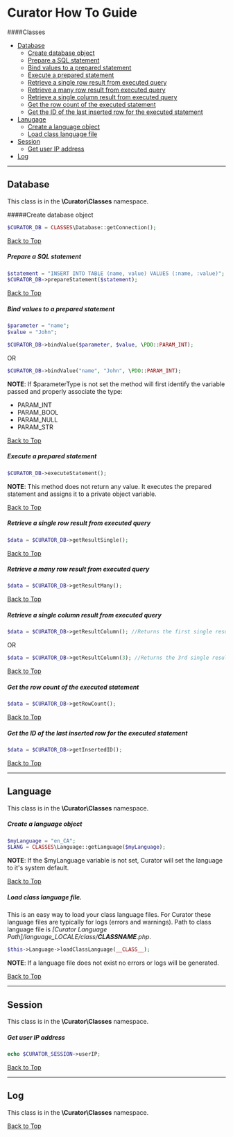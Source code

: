 # <a id="topguide"></a>Curator How To Guide

####Classes
- [Database](#database)
  - [Create database object](#database1)
  - [Prepare a SQL statement](#database2)
  - [Bind values to a prepared statement](#database3)
  - [Execute a prepared statement](#database4)
  - [Retrieve a single row result from executed query](#database5)
  - [Retrieve a many row result from executed query](#database6)
  - [Retrieve a single column result from executed query](#database7)
  - [Get the row count of the executed statement](#database8)
  - [Get the ID of the last inserted row for the executed statement](#database9)
- [Lanugage](#language)
  - [Create a language object](#language1)
  - [Load class language file](#language2)
- [Session](#session)
  - [Get user IP address](#session1)
- [Log](#log)

* * *

## <a id="database"></a>Database
This class is in the **\Curator\Classes** namespace.

#####Create database object<a id="database1"></a>
```php
$CURATOR_DB = CLASSES\Database::getConnection();
```

[Back to Top](#topguide)

##### <a id="database2"></a>Prepare a SQL statement
```php
$statement = "INSERT INTO TABLE (name, value) VALUES (:name, :value)";
$CURATOR_DB->prepareStatement($statement);
```

[Back to Top](#topguide)

##### <a id="database3"></a>Bind values to a prepared statement
```php
$parameter = "name";
$value = "John";

$CURATOR_DB->bindValue($parameter, $value, \PDO::PARAM_INT);
```
OR
```php
$CURATOR_DB->bindValue("name", "John", \PDO::PARAM_INT);
```

**NOTE**: If $parameterType is not set the method will first identify the variable passed and properly associate the type:
- PARAM_INT
- PARAM_BOOL
- PARAM_NULL
- PARAM_STR

[Back to Top](#topguide)

##### <a id="database4"></a>Execute a prepared statement
```php
$CURATOR_DB->executeStatement();
```

**NOTE**: This method does not return any value. It executes the prepared statement and assigns it to a private object variable.

[Back to Top](#topguide)

##### <a id="database5"></a>Retrieve a **single row** result from executed query
```php
$data = $CURATOR_DB->getResultSingle();
```

[Back to Top](#topguide)

##### <a id="database6"></a>Retrieve a **many row** result from executed query
```php
$data = $CURATOR_DB->getResultMany();
```

[Back to Top](#topguide)

##### <a id="database7"></a>Retrieve a single **column** result from executed query
```php
$data = $CURATOR_DB->getResultColumn(); //Returns the first single result value.
```

OR

```php
$data = $CURATOR_DB->getResultColumn(3); //Returns the 3rd single result value.
```

[Back to Top](#topguide)

##### <a id="database8"></a>Get the row count of the executed statement
```php
$data = $CURATOR_DB->getRowCount();
```

[Back to Top](#topguide)

##### <a id="database9"></a>Get the ID of the last inserted row for the executed statement
```php
$data = $CURATOR_DB->getInsertedID();
```

[Back to Top](#topguide)

* * *

## <a id="language"></a>Language
This class is in the **\Curator\Classes** namespace.

##### <a id="language1"></a>Create a language object
```php
$myLanguage = "en_CA";
$LANG = CLASSES\Language::getLanguage($myLanguage);
```

**NOTE**: If the $myLanguage variable is not set, Curator will set the language to it's system default.

[Back to Top](#topguide)

##### <a id="language2"></a>Load class language file.
This is an easy way to load your class language files. For Curator these language files are typically for logs (errors and warnings). Path to class language file is *[Curator Language Path]/language_LOCALE/class/__CLASSNAME__.php*.
```php
$this->Language->loadClassLanguage(__CLASS__);
```

**NOTE**: If a language file does not exist no errors or logs will be generated.

[Back to Top](#topguide)

* * *

## <a id="session"></a>Session
This class is in the **\Curator\Classes** namespace.

#####  <a id="session1"></a>Get user IP address
```php
echo $CURATOR_SESSION->userIP;
```

[Back to Top](#topguide)

* * *

## <a id="log"></a>Log
This class is in the **\Curator\Classes** namespace.

[Back to Top](#topguide)